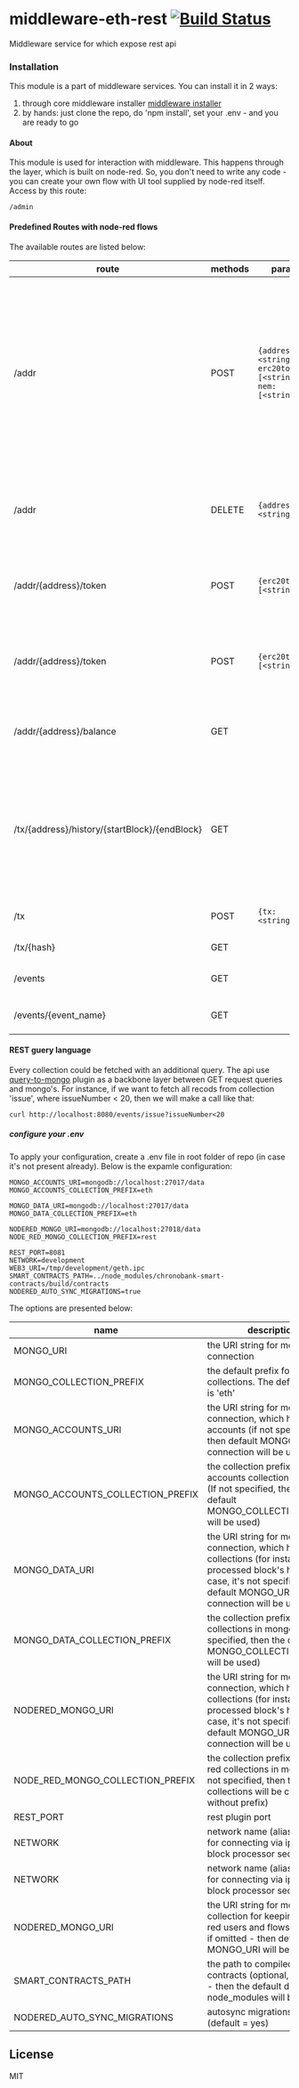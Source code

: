 # middleware-eth-rest [![Build Status](https://travis-ci.org/ChronoBank/middleware-eth-rest.svg?branch=master)](https://travis-ci.org/ChronoBank/middleware-eth-rest)

Middleware service for which expose rest api

### Installation

This module is a part of middleware services. You can install it in 2 ways:

1) through core middleware installer  [middleware installer](https://www.npmjs.com/package/chronobank-middleware)
2) by hands: just clone the repo, do 'npm install', set your .env - and you are ready to go

#### About
This module is used for interaction with middleware. This happens through the layer, which is built on node-red.
So, you don't need to write any code - you can create your own flow with UI tool supplied by node-red itself. Access by this route:
```
/admin
````


#### Predefined Routes with node-red flows


The available routes are listed below:

| route | methods | params | description |
| ------ | ------ | ------ | ------ |
| /addr   | POST | ``` {address: <string>, erc20tokens: [<string>], nem: [<string>]} ``` | register new address on middleware. erc20tokens - is an array of erc20Tokens, which balance changes this address will listen to (optional), nem - is nem's address (optional).
| /addr   | DELETE | ``` {address: <string>} ``` | mark an address as inactive and stop perform any actions for this address.
| /addr/{address}/token   | POST | ``` {erc20tokens: [<string>]} ``` | push passed erc20tokens to an exsiting one for the registered user.
| /addr/{address}/token   | POST | ``` {erc20tokens: [<string>]} ``` | pull passed erc20tokens from an exsiting one for the registered user.
| /addr/{address}/balance   | GET |  | retrieve balance of the registered address
| /tx/{address}/history/{startBlock}/{endBlock}   | GET |  | retrieve transactions for the regsitered address in a block range. endBlock - is optional (if not specified - the range will be = 100).
| /tx   | POST | ``` {tx: <string>} ``` | broadcast raw transaction
| /tx/{hash}   | GET | | return tx by its hash
| /events   | GET | |returns list of all available events
| /events/{event_name}   | GET | |returns an event's collection


#### REST guery language

Every collection could be fetched with an additional query. The api use [query-to-mongo](https://www.npmjs.com/package/query-to-mongo) plugin as a backbone layer between GET request queries and mongo's. For instance, if we want to fetch all recods from collection 'issue', where issueNumber < 20, then we will make a call like that:
```
curl http://localhost:8080/events/issue?issueNumber<20
```


##### сonfigure your .env

To apply your configuration, create a .env file in root folder of repo (in case it's not present already).
Below is the expamle configuration:

```
MONGO_ACCOUNTS_URI=mongodb://localhost:27017/data
MONGO_ACCOUNTS_COLLECTION_PREFIX=eth

MONGO_DATA_URI=mongodb://localhost:27017/data
MONGO_DATA_COLLECTION_PREFIX=eth

NODERED_MONGO_URI=mongodb://localhost:27018/data
NODE_RED_MONGO_COLLECTION_PREFIX=rest

REST_PORT=8081
NETWORK=development
WEB3_URI=/tmp/development/geth.ipc
SMART_CONTRACTS_PATH=../node_modules/chronobank-smart-contracts/build/contracts
NODERED_AUTO_SYNC_MIGRATIONS=true
```

The options are presented below:

| name | description|
| ------ | ------ |
| MONGO_URI   | the URI string for mongo connection
| MONGO_COLLECTION_PREFIX   | the default prefix for all mongo collections. The default value is 'eth'
| MONGO_ACCOUNTS_URI   | the URI string for mongo connection, which holds users accounts (if not specified, then default MONGO_URI connection will be used)
| MONGO_ACCOUNTS_COLLECTION_PREFIX   | the collection prefix for accounts collection in mongo (If not specified, then the default MONGO_COLLECTION_PREFIX will be used)
| MONGO_DATA_URI   | the URI string for mongo connection, which holds data collections (for instance, processed block's height). In case, it's not specified, then default MONGO_URI connection will be used)
| MONGO_DATA_COLLECTION_PREFIX   | the collection prefix for data collections in mongo (If not specified, then the default MONGO_COLLECTION_PREFIX will be used)
| NODERED_MONGO_URI   | the URI string for mongo connection, which holds data collections (for instance, processed block's height). In case, it's not specified, then default MONGO_URI connection will be used)
| NODE_RED_MONGO_COLLECTION_PREFIX   | the collection prefix for node-red collections in mongo (If not specified, then the collections will be created without prefix)
| REST_PORT   | rest plugin port
| NETWORK   | network name (alias)- is used for connecting via ipc (see block processor section)
| NETWORK   | network name (alias)- is used for connecting via ipc (see block processor section)
| NODERED_MONGO_URI   | the URI string for mongo collection for keeping node-red users and flows (optional, if omitted - then default MONGO_URI will be used)
| SMART_CONTRACTS_PATH   | the path to compiled smart contracts (optional, if omitted - then the default dir from node_modules will be used)
| NODERED_AUTO_SYNC_MIGRATIONS   | autosync migrations on start (default = yes)

License
----

MIT